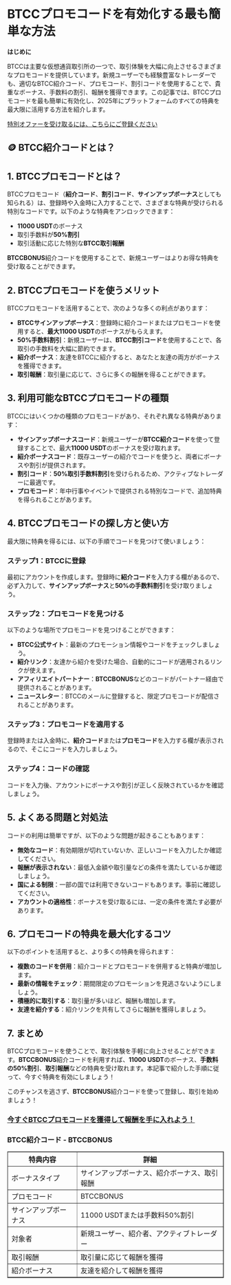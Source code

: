 <h1>BTCCプロモコードを有効化する最も簡単な方法</h1>
<p><strong>はじめに</strong></p>
<p>BTCCは主要な仮想通貨取引所の一つで、取引体験を大幅に向上させるさまざまなプロモコードを提供しています。新規ユーザーでも経験豊富なトレーダーでも、適切なBTCC紹介コード、プロモコード、割引コードを使用することで、貴重なボーナス、手数料の割引、報酬を獲得できます。この記事では、BTCCプロモコードを最も簡単に有効化し、2025年にプラットフォームのすべての特典を最大限に活用する方法を紹介します。</p>
<p><a href="https://partner.btcc.com/us/c/BTCCBONUS/9303" target="_blank">特別オファーを受け取るには、こちらにご登録ください</a></p>

<img src="https://images.mirror-media.xyz/publication-images/pbBwxyI8X5QE82_CFf1q_.png?height=500&amp;width=1000" decoding="async" data-nimg="fill" class="css-xah9so" style="position: absolute; inset: 0px; box-sizing: border-box; padding: 0px; border: none; margin: auto; display: block; width: 0px; height: 0px; min-width: 100%; max-width: 100%; min-height: 100%; max-height: 100%;">
<h2>🪙 BTCC紹介コードとは？</h2>
<h2>1. BTCCプロモコードとは？</h2>
<p>BTCCプロモコード（<strong>紹介コード</strong>、<strong>割引コード</strong>、<strong>サインアップボーナス</strong>としても知られる）は、登録時や入金時に入力することで、さまざまな特典が受けられる特別なコードです。以下のような特典をアンロックできます：</p>
<ul>
<li><strong>11000 USDT</strong>のボーナス</li>
<li>取引手数料が<strong>50%割引</strong></li>
<li>取引活動に応じた特別な<strong>BTCC取引報酬</strong></li>
</ul>
<p><strong>BTCCBONUS</strong>紹介コードを使用することで、新規ユーザーはよりお得な特典を受け取ることができます。</p>

<h2>2. BTCCプロモコードを使うメリット</h2>
<p>BTCCプロモコードを活用することで、次のような多くの利点があります：</p>
<ul>
<li><strong>BTCCサインアップボーナス</strong>：登録時に紹介コードまたはプロモコードを使用すると、<strong>最大11000 USDT</strong>のボーナスがもらえます。</li>
<li><strong>50%手数料割引</strong>：新規ユーザーは、<strong>BTCC割引コード</strong>を使用することで、各取引の手数料を大幅に節約できます。</li>
<li><strong>紹介ボーナス</strong>：友達をBTCCに紹介すると、あなたと友達の両方がボーナスを獲得できます。</li>
<li><strong>取引報酬</strong>：取引量に応じて、さらに多くの報酬を得ることができます。</li>
</ul>

<h2>3. 利用可能なBTCCプロモコードの種類</h2>
<p>BTCCにはいくつかの種類のプロモコードがあり、それぞれ異なる特典があります：</p>
<ul>
<li><strong>サインアップボーナスコード</strong>：新規ユーザーが<strong>BTCC紹介コード</strong>を使って登録することで、最大<strong>11000 USDT</strong>のボーナスを受け取れます。</li>
<li><strong>紹介ボーナスコード</strong>：既存ユーザーの紹介でコードを使うと、両者にボーナスや割引が提供されます。</li>
<li><strong>割引コード</strong>：<strong>50%取引手数料割引</strong>を受けられるため、アクティブなトレーダーに最適です。</li>
<li><strong>プロモコード</strong>：年中行事やイベントで提供される特別なコードで、追加特典を得られることがあります。</li>
</ul>

<h2>4. BTCCプロモコードの探し方と使い方</h2>
<p>最大限に特典を得るには、以下の手順でコードを見つけて使いましょう：</p>
<h3>ステップ1：BTCCに登録</h3>
<p>最初にアカウントを作成します。登録時に<strong>紹介コード</strong>を入力する欄があるので、必ず入力して、<strong>サインアップボーナス</strong>と<strong>50%の手数料割引</strong>を受け取りましょう。</p>

<h3>ステップ2：プロモコードを見つける</h3>
<p>以下のような場所でプロモコードを見つけることができます：</p>
<ul>
<li><strong>BTCC公式サイト</strong>：最新のプロモーション情報やコードをチェックしましょう。</li>
<li><strong>紹介リンク</strong>：友達から紹介を受けた場合、自動的にコードが適用されるリンクが使えます。</li>
<li><strong>アフィリエイトパートナー</strong>：<strong>BTCCBONUS</strong>などのコードがパートナー経由で提供されることがあります。</li>
<li><strong>ニュースレター</strong>：BTCCのメールに登録すると、限定プロモコードが配信されることがあります。</li>
</ul>

<h3>ステップ3：プロモコードを適用する</h3>
<p>登録時または入金時に、<strong>紹介コード</strong>または<strong>プロモコード</strong>を入力する欄が表示されるので、そこにコードを入力しましょう。</p>

<h3>ステップ4：コードの確認</h3>
<p>コードを入力後、アカウントにボーナスや割引が正しく反映されているかを確認しましょう。</p>

<h2>5. よくある問題と対処法</h2>
<p>コードの利用は簡単ですが、以下のような問題が起きることもあります：</p>
<ul>
<li><strong>無効なコード</strong>：有効期限が切れていないか、正しいコードを入力したか確認してください。</li>
<li><strong>報酬が表示されない</strong>：最低入金額や取引量などの条件を満たしているか確認しましょう。</li>
<li><strong>国による制限</strong>：一部の国では利用できないコードもあります。事前に確認してください。</li>
<li><strong>アカウントの適格性</strong>：ボーナスを受け取るには、一定の条件を満たす必要があります。</li>
</ul>

<h2>6. プロモコードの特典を最大化するコツ</h2>
<p>以下のポイントを活用すると、より多くの特典を得られます：</p>
<ul>
<li><strong>複数のコードを併用</strong>：紹介コードとプロモコードを併用すると特典が増加します。</li>
<li><strong>最新の情報をチェック</strong>：期間限定のプロモーションを見逃さないようにしましょう。</li>
<li><strong>積極的に取引する</strong>：取引量が多いほど、報酬も増加します。</li>
<li><strong>友達を紹介する</strong>：紹介リンクを共有してさらに報酬を獲得しましょう。</li>
</ul>

<h2>7. まとめ</h2>
<p>BTCCプロモコードを使うことで、取引体験を手軽に向上させることができます。<strong>BTCCBONUS</strong>紹介コードを利用すれば、<strong>11000 USDT</strong>のボーナス、<strong>手数料の50%割引</strong>、<strong>取引報酬</strong>などの特典を受け取れます。本記事で紹介した手順に従って、今すぐ特典を有効にしましょう！</p>
<p>このチャンスを逃さず、<strong>BTCCBONUS</strong>紹介コードを使って登録し、取引を始めましょう！</p>

<h3><a href="https://partner.btcc.com/us/c/BTCCBONUS/9303" target="_blank">今すぐBTCCプロモコードを獲得して報酬を手に入れよう！</a></h3>
<h3>BTCC紹介コード - BTCCBONUS</h3>

<table border="1">
<thead>
<tr>
<th>特典内容</th>
<th>詳細</th>
</tr>
</thead>
<tbody>
<tr>
<td>ボーナスタイプ</td>
<td>サインアップボーナス、紹介ボーナス、取引報酬</td>
</tr>
<tr>
<td>プロモコード</td>
<td>BTCCBONUS</td>
</tr>
<tr>
<td>サインアップボーナス</td>
<td>11000 USDTまたは手数料50%割引</td>
</tr>
<tr>
<td>対象者</td>
<td>新規ユーザー、紹介者、アクティブトレーダー</td>
</tr>
<tr>
<td>取引報酬</td>
<td>取引量に応じて報酬を獲得</td>
</tr>
<tr>
<td>紹介ボーナス</td>
<td>友達を紹介して報酬を獲得</td>
</tr>
</tbody>
</table>

